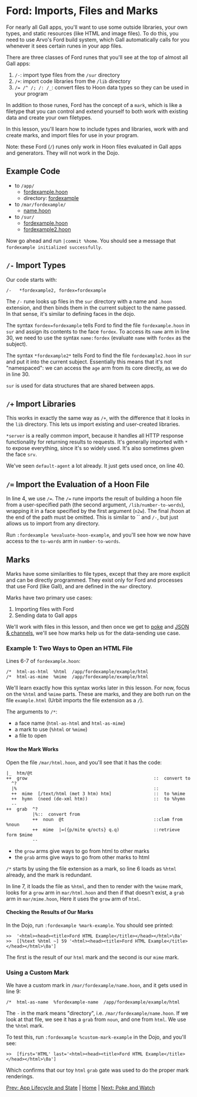# Ford: Imports, Files and Marks

For nearly all Gall apps, you'll want to use some outside libraries, your own types, and static resources (like HTML and image files). To do this, you need to use Arvo's Ford build system, which Gall automatically calls for you whenever it sees certain runes in your app files.

There are three classes of Ford runes that you'll see at the top of almost all Gall apps:
1. `/-`: import type files from the `/sur` directory
2. `/+`: import code libraries from the `/lib` directory
3. `/= /^ /; /: /_`: convert files to Hoon data types so they can be used in your program

In addition to those runes, Ford has the concept of a `mark`, which is like a filetype that you can control and extend yourself to both work with existing data and create your own filetypes.

In this lesson, you'll learn how to include types and libraries, work with and create marks, and import files for use in your program.

Note: these Ford (`/`) runes only work in Hoon files evaluated in Gall apps and generators. They will not work in the Dojo.

## Example Code
* to `/app/`
  - [fordexample.hoon]()
  - directory: [fordexample]()
* to `/mar/fordexample/`
  - [name.hoon]()
* to `/sur/`
  - [fordexample.hoon]()
  - [fordexample2.hoon]()

Now go ahead and run `|commit %home`. You should see a message that `fordexample initialized successfully`.

## `/-` Import Types
Our code starts with:
```
/-   *fordexample2, fordex=fordexample
```
The `/-` rune looks up files in the `sur` directory with a name and `.hoon` extension, and then binds them in the current subject to the name passed. In that sense, it's similar to defining faces in the dojo.

The syntax `fordex=fordexample` tells Ford to find the file `fordexample.hoon` in `sur` and assign its contents to the face `fordex`. To access its `name` arm in line 30, we need to use the syntax `name:fordex` (evaluate `name` with `fordex` as the subject).

The syntax `*fordexample2*` tells Ford to find the file `fordexample2.hoon` in `sur` and put it into the current subject. Essentially this means that it's not "namespaced": we can access the `age` arm from its core directly, as we do in line 30.

`sur` is used for data structures that are shared between apps.


## `/+` Import Libraries
This works in exactly the same way as `/+`, with the difference that it looks in the `lib` directory. This lets us import existing and user-created libraries.

`*server` is a really common import, because it handles all HTTP response functionality for returning results to requests. It's generally imported with `*` to expose everything, since it's so widely used. It's also sometimes given the face `srv`.

We've seen `default-agent` a lot already. It just gets used once, on line 40.

## `/=` Import the Evaluation of a Hoon File
In line 4, we use `/=`. The `/=` rune imports the result of building a hoon file from a user-specified path (the second argument, `/lib/number-to-words`), wrapping it in a face specified by the first argument (`n2w`). The final /hoon at the end of the path must be omitted. This is similar to `` and `/-`, but just allows us to import from any directory.

Run `:fordexample %evaluate-hoon-example`, and you'll see how we now have access to the `to-words` arm in `number-to-words`.

## Marks
Marks have some similarities to file types, except that they are more explicit and can be directly programmed. They exist only for Ford and processes that use Ford (like Gall), and are defined in the `mar` directory.

Marks have two primary use cases:
1. Importing files with Ford
2. Sending data to Gall apps

We'll work with files in this lesson, and then once we get to [poke](poke.md) and [JSON & channels](chanel.md), we'll see how marks help us for the data-sending use case.

### Example 1: Two Ways to Open an HTML File
Lines 6-7 of `fordexample.hoon`:
```
/*  html-as-html  %html  /app/fordexample/example/html
/*  html-as-mime  %mime  /app/fordexample/example/html
```
We'll learn exactly how this syntax works later in this lesson. For now, focus on the `%html` and `%mime` parts. These are marks, and they are both run on the file `example.html` (Urbit imports the file extension as a `/`).

The arguments to `/*`:
* a face name (`html-as-html` and `html-as-mime`)
* a mark to use (`%html` or `%mime`)
* a file to open

#### How the Mark Works
Open the file `/mar/html.hoon`, and you'll see that it has the code:
```
|_  htm/@t
++  grow                                                ::  convert to
  ^?
  |%                                                    ::
  ++  mime  [/text/html (met 3 htm) htm]                ::  to %mime
  ++  hymn  (need (de-xml htm))                         ::  to %hymn
  --  
++  grab  ^?
          |%::  convert from
          ++  noun  @t                                  ::clam from %noun
          ++  mime  |=({p/mite q/octs} q.q)             ::retrieve form $mime
          --
```
* the `grow` arms give ways to go from html to other marks
* the `grab` arms give ways to go from other marks to html

`/*` starts by using the file extension as a mark, so line 6 loads as `%html` already, and the mark is redundant.

In line 7, it loads the file as `%html`, and then to render with the `%mime` mark, looks for a `grow` arm in `mar/html.hoon` and then if that doesn't exist, a `grab` arm in `mar/mime.hoon`, Here it uses the `grow` arm of `html`.

#### Checking the Results of Our Marks
In the Dojo, run `:fordexample %mark-example`. You should see printed:
```
>>  '<html><head><title>Ford HTML Example</title></head></html>\0a'
>>  [[%text %html ~] 59 '<html><head><title>Ford HTML Example</title></head></html>\0a']
```
The first is the result of our `html` mark and the second is our `mime` mark.

### Using a Custom Mark
We have a custom mark in `/mar/fordexample/name.hoon`, and it gets used in line 9:
```
/*  html-as-name  %fordexample-name  /app/fordexample/example/html
```
The `-` in the mark means "directory", i.e. `/mar/fordexample/name.hoon`. If we look at that file, we see it has a `grab` from `noun`, and one from `html`. We use the `%html` mark.

To test this, run `:fordexample %custom-mark-example` in the Dojo, and you'll see:
```
>>  [first='HTML' last='<html><head><title>Ford HTML Example</title></head></html>\0a']
```
Which confirms that our toy `html` `grab` gate was used to do the proper mark renderings.

[Prev: App Lifecycle and State](lifecycle.md) | [Home](overview.md) | [Next: Poke and Watch](poke.md)
